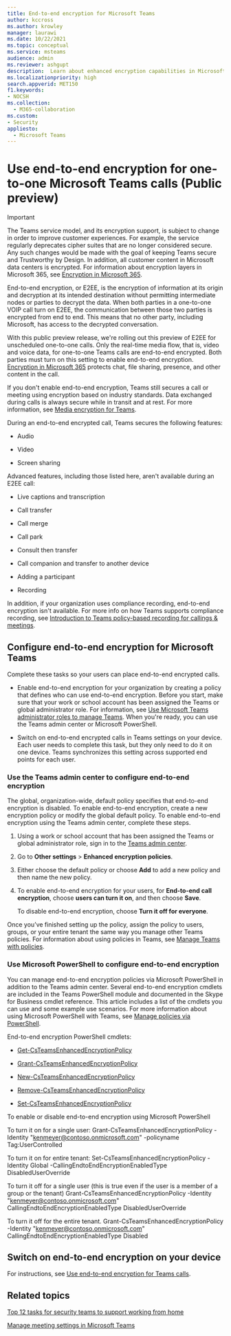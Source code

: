 ```yaml
---
title: End-to-end encryption for Microsoft Teams
author: kccross
ms.author: krowley
manager: laurawi
ms.date: 10/22/2021
ms.topic: conceptual
ms.service: msteams
audience: admin
ms.reviewer: ashgupt
description:  Learn about enhanced encryption capabilities in Microsoft Teams, manage end-to-end encryption using the Teams admin center and Microsoft PowerShell.
ms.localizationpriority: high
search.appverid: MET150
f1.keywords:
- NOCSH
ms.collection: 
  - M365-collaboration
ms.custom: 
- Security
appliesto: 
  - Microsoft Teams
---
```


# Use end-to-end encryption for one-to-one Microsoft Teams calls (Public preview)

> [!IMPORTANT]
> The Teams service model, and its encryption support, is subject to change in order to improve customer experiences. For example, the service regularly deprecates cipher suites that are no longer considered secure. Any such changes would be made with the goal of keeping Teams secure and Trustworthy by Design. In addition, all customer content in Microsoft data centers is encrypted. For information about encryption layers in Microsoft 365, see [Encryption in Microsoft 365](/microsoft-365/compliance/encryption).

End-to-end encryption, or E2EE, is the encryption of information at its origin and decryption at its intended destination without permitting intermediate nodes or parties to decrypt the data. When both parties in a one-to-one VOIP call turn on E2EE, the communication between those two parties is encrypted from end to end. This means that no other party, including Microsoft, has access to the decrypted conversation.

With this public preview release, we're rolling out this preview of E2EE for unscheduled one-to-one calls. Only the real-time media flow, that is, video and voice data, for one-to-one Teams calls are end-to-end encrypted. Both parties must turn on this setting to enable end-to-end encryption. [Encryption in Microsoft 365](/microsoft-365/compliance/encryption) protects chat, file sharing, presence, and other content in the call.

If you don't enable end-to-end encryption, Teams still secures a call or meeting using encryption based on industry standards. Data exchanged during calls is always secure while in transit and at rest. For more information, see [Media encryption for Teams](teams-security-guide.md#media-encryption).

During an end-to-end encrypted call, Teams secures the following features:

- Audio

- Video

- Screen sharing

Advanced features, including those listed here, aren't available during an E2EE call:

- Live captions and transcription

- Call transfer

- Call merge

- Call park

- Consult then transfer

- Call companion and transfer to another device

- Adding a participant

- Recording

In addition, if your organization uses compliance recording, end-to-end encryption isn't available. For more info on how Teams supports compliance recording, see [Introduction to Teams policy-based recording for callings & meetings](teams-recording-policy.md).

## Configure end-to-end encryption for Microsoft Teams

Complete these tasks so your users can place end-to-end encrypted calls.

- Enable end-to-end encryption for your organization by creating a policy that defines who can use end-to-end encryption. Before you start, make sure that your work or school account has been assigned the Teams or global administrator role. For information, see [Use Microsoft Teams administrator roles to manage Teams](using-admin-roles.md). When you're ready, you can use the Teams admin center or Microsoft PowerShell.

- Switch on end-to-end encrypted calls in Teams settings on your device. Each user needs to complete this task, but they only need to do it on one device. Teams synchronizes this setting across supported end points for each user.

### Use the Teams admin center to configure end-to-end encryption

The global, organization-wide, default policy specifies that end-to-end encryption is disabled. To enable end-to-end encryption, create a new encryption policy or modify the global default policy. To enable end-to-end encryption using the Teams admin center, complete these steps.

1. Using a work or school account that has been assigned the Teams or global administrator role, sign in to the [Teams admin center](https://go.microsoft.com/fwlink/p/?linkid=2024339).

2. Go to **Other settings** > **Enhanced encryption policies**.

3. Either choose the default policy or choose **Add** to add a new policy and then name the new policy.

4. To enable end-to-end encryption for your users, for **End-to-end call encryption**, choose **users can turn it on**, and then choose **Save**.

   To disable end-to-end encryption, choose **Turn it off for everyone**.

Once you’ve finished setting up the policy, assign the policy to users, groups, or your entire tenant the same way you manage other Teams policies. For information about using policies in Teams, see [Manage Teams with policies](manage-teams-with-policies.md).

### Use Microsoft PowerShell to configure end-to-end encryption

You can manage end-to-end encryption policies via Microsoft PowerShell in addition to the Teams admin center. Several end-to-end encryption cmdlets are included in the Teams PowerShell module and documented in the Skype for Business cmdlet reference. This article includes a list of the cmdlets you can use and some example use scenarios. For more information about using Microsoft PowerShell with Teams, see [Manage policies via PowerShell](teams-powershell-managing-teams.md#manage-policies-via-powershell).

End-to-end encryption PowerShell cmdlets:

- [Get-CsTeamsEnhancedEncryptionPolicy](/powershell/module/teams/Get-CsTeamsEnhancedEncryptionPolicy)

- [Grant-CsTeamsEnhancedEncryptionPolicy](/powershell/module/teams/Grant-CsTeamsEnhancedEncryptionPolicy)

- [New-CsTeamsEnhancedEncryptionPolicy](/powershell/module/teams/New-CsTeamsEnhancedEncryptionPolicy)

- [Remove-CsTeamsEnhancedEncryptionPolicy](/powershell/module/teams/Remove-CsTeamsEnhancedEncryptionPolicy)

- [Set-CsTeamsEnhancedEncryptionPolicy](/powershell/module/teams/Set-CsTeamsEnhancedEncryptionPolicy)

To enable or disable end-to-end encryption using Microsoft PowerShell

To turn it on for a single user:
Grant-CsTeamsEnhancedEncryptionPolicy -Identity "kenmeyer@contoso.onmicrosoft.com" -policyname Tag:UserControlled

To turn it on for entire tenant:
Set-CsTeamsEnhancedEncryptionPolicy -Identity Global -CallingEndtoEndEncryptionEnabledType DisabledUserOverride

To turn it off for a single user (this is true even if the user is a member of a group or the tenant)
Grant-CsTeamsEnhancedEncryptionPolicy -Identity "kenmeyer@contoso.onmicrosoft.com" CallingEndtoEndEncryptionEnabledType DisabledUserOverride

To turn it off for the entire tenant.
Grant-CsTeamsEnhancedEncryptionPolicy -Identity "kenmeyer@contoso.onmicrosoft.com" CallingEndtoEndEncryptionEnabledType Disabled

## Switch on end-to-end encryption on your device

For instructions, see [Use end-to-end encryption for Teams calls](https://support.microsoft.com/office/1274b4d2-b5c5-4b24-a376-606fa6728a90).

## Related topics

[Top 12 tasks for security teams to support working from home](/microsoft-365/security/top-security-tasks-for-remote-work)

[Manage meeting settings in Microsoft Teams](./meeting-settings-in-teams.md)
